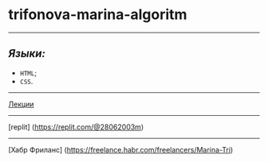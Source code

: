# trifonova-marina-algoritm
____
## ***Языки:***

- `HTML`;
- `CSS`.

____
[Лекции](https://drive.google.com/drive/folders/1xVBhdnlYtjHykHaQzYspqU1zybDLlhjy?usp=drive_link)
____
[replit]
(https://replit.com/@28062003m)
____
[Хабр Фриланс]
(https://freelance.habr.com/freelancers/Marina-Tri)